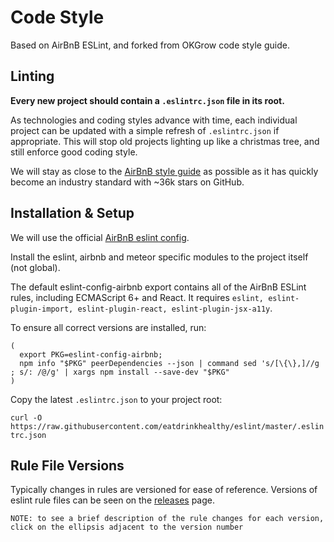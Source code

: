 # Code Style
Based on AirBnB ESLint, and forked from OKGrow code style guide.

## Linting

**Every new project should contain a `.eslintrc.json` file in its root.**

As technologies and coding styles advance with time, each individual project can be updated with a simple refresh of `.eslintrc.json` if appropriate.  This will stop old projects lighting up like a christmas tree, and still enforce good coding style.

We will stay as close to the [AirBnB style guide](https://github.com/airbnb/javascript) as possible as it has quickly become an industry standard with ~36k stars on GitHub.

## Installation & Setup

We will use the official [AirBnB eslint config](https://github.com/airbnb/javascript/tree/master/packages/eslint-config-airbnb).

Install the eslint, airbnb and meteor specific modules to the project itself (not global).

The default eslint-config-airbnb export contains all of the AirBnB ESLint rules, including ECMAScript 6+ and React. It requires `eslint, eslint-plugin-import, eslint-plugin-react, eslint-plugin-jsx-a11y`.

To ensure all correct versions are installed, run:
```
(
  export PKG=eslint-config-airbnb;
  npm info "$PKG" peerDependencies --json | command sed 's/[\{\},]//g ; s/: /@/g' | xargs npm install --save-dev "$PKG"
)
```

Copy the latest `.eslintrc.json` to your project root:

`curl -O https://raw.githubusercontent.com/eatdrinkhealthy/eslint/master/.eslintrc.json`

## Rule File Versions
Typically changes in rules are versioned for ease of reference. Versions of eslint rule files can be seen on the [releases](https://github.com/eatdrinkhealthy/eslint/releases) page.

```
NOTE: to see a brief description of the rule changes for each version,
click on the ellipsis adjacent to the version number
```
